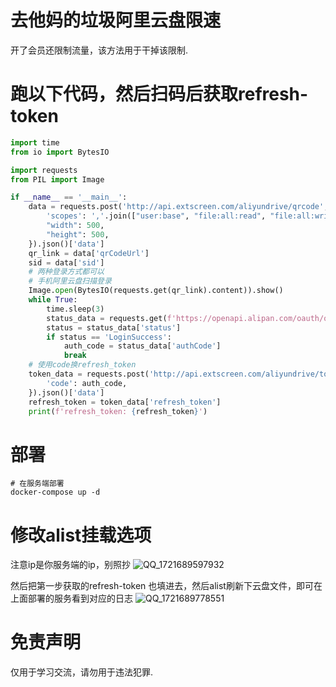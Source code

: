 # 去他妈的垃圾阿里云盘限速
开了会员还限制流量，该方法用于干掉该限制.

# 跑以下代码，然后扫码后获取refresh-token
```python
import time
from io import BytesIO

import requests
from PIL import Image

if __name__ == '__main__':
    data = requests.post('http://api.extscreen.com/aliyundrive/qrcode', data={
        'scopes': ','.join(["user:base", "file:all:read", "file:all:write"]),
        "width": 500,
        "height": 500,
    }).json()['data']
    qr_link = data['qrCodeUrl']
    sid = data['sid']
    # 两种登录方式都可以
    # 手机阿里云盘扫描登录
    Image.open(BytesIO(requests.get(qr_link).content)).show()
    while True:
        time.sleep(3)
        status_data = requests.get(f'https://openapi.alipan.com/oauth/qrcode/{sid}/status').json()
        status = status_data['status']
        if status == 'LoginSuccess':
            auth_code = status_data['authCode']
            break
    # 使用code换refresh_token
    token_data = requests.post('http://api.extscreen.com/aliyundrive/token', data={
        'code': auth_code,
    }).json()['data']
    refresh_token = token_data['refresh_token']
    print(f'refresh_token: {refresh_token}')
```

# 部署
```
# 在服务端部署
docker-compose up -d 
```

# 修改alist挂载选项
注意ip是你服务端的ip，别照抄
![QQ_1721689597932](https://github.com/user-attachments/assets/35d9cd61-339f-43ab-a708-0e5b1656aeaa)

然后把第一步获取的refresh-token 也填进去，然后alist刷新下云盘文件，即可在上面部署的服务看到对应的日志
![QQ_1721689778551](https://github.com/user-attachments/assets/1d6a4daa-7694-4133-95d9-dbabd902c84c)

# 免责声明
仅用于学习交流，请勿用于违法犯罪.


